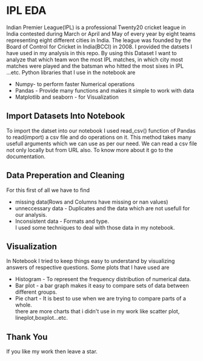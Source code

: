 # IPL EDA
Indian Premier League(IPL) is a professional Twenty20 cricket league in India contested during March or April and May of every year by eight teams representing eight different cities in India. 
The league was founded by the Board of Control for Cricket in India(BCCI) in 2008. 
I provided the datsets I have used in my analysis in this repo. By using this Dataset I want to analyze that which team won the most IPL matches, in which city most matches were played and the batsman who hitted the most sixes in IPL ...etc. 
Python libraries that I use in the notebook are

- Numpy- to perform faster Numerical operations
- Pandas - Provide many functions and makes it simple to work with data
- Matplotlib and seaborn - for Visualization

## Import Datasets Into Notebook
To import the datset into our notebook I used read_csv() function of Pandas to read(import) a csv file and do operations on it. This method takes many usefull arguments which we can use as per our need.
We can read a csv file not only locally but from URL also. To know more about it go to the documentation.

## Data Preperation and Cleaning
For this first of all we have to find 
- missing data(Rows and Columns have missing or nan values)
- unneccessary data - Duplicates and the data which are not usefull for our analysis.
- Inconsistent data - Formats and type.  
I used some techniques to deal with those data in my notebook.

## Visualization
In Notebook I tried to keep things easy to understand by visualizing answers of respective questions.
Some plots that I have used are 
- Histogram - To represent the frequency distribution of numerical data.
- Bar plot - a bar graph makes it easy to compare sets of data between different groups.
- Pie chart - It is best to use when we are trying to compare parts of a whole.  
there are more charts that i didn't use in my work like scatter plot, lineplot,boxplot...etc.

## Thank You
If you like my work then leave a star.
